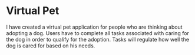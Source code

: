 # Virtual Pet
I have created a virtual pet application for people who are thinking about adopting a dog.
Users have to complete all tasks associated with caring for the dog in order to qualify for the adoption.
Tasks will regulate how well the dog is cared for based on his needs.
